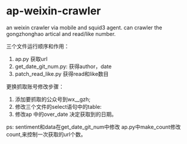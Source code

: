 # ap-weixin-crawler
an weixin crawler via mobile and squid3 agent.
can crawler the gongzhonghao artical and read/like number. 

三个文件运行顺序和作用：
1. ap.py 获取url
2. get_date_git_num.py: 获得author，date
3. patch_read_like.py 获得read和like数目

更换抓取账号修改步骤：
1. 添加要抓取的公众号到wx__gzh;
2. 修改三个文件的select语句中的table:
3. 修改ap 中的over_date 决定获取到的日期。

ps: 
sentiment和data在get_date_git_num中修改
ap.py中make_count修改count,来控制一次获取的url个数。



